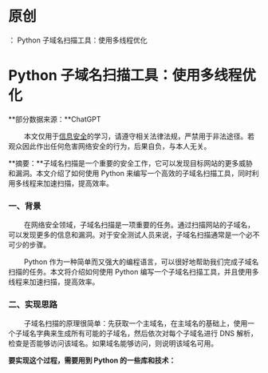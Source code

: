 # 原创
：  Python 子域名扫描工具：使用多线程优化

# Python 子域名扫描工具：使用多线程优化

**部分数据来源：**ChatGPT

        本文仅用于[信息安全](https://so.csdn.net/so/search?q=%E4%BF%A1%E6%81%AF%E5%AE%89%E5%85%A8&amp;spm=1001.2101.3001.7020)的学习，请遵守相关法律法规，严禁用于非法途径。若观众因此作出任何危害网络安全的行为，后果自负，与本人无关。

**摘要：**子域名扫描是一个重要的安全工作，它可以发现目标网站的更多威胁和漏洞。本文介绍了如何使用 Python 来编写一个高效的子域名扫描工具，同时利用多线程来加速扫描，提高效率。

### 一、背景

        在网络安全领域，子域名扫描是一项重要的任务。通过扫描网站的子域名，可以发现更多的信息和漏洞。对于安全测试人员来说，子域名扫描通常是一个必不可少的步骤。

        Python 作为一种简单而又强大的编程语言，可以很好地帮助我们完成子域名扫描的任务。本文将介绍如何使用 Python 编写一个子域名扫描工具，并且使用多线程来加速扫描，提高效率。

### 二、实现思路

        子域名扫描的原理很简单：先获取一个主域名，在主域名的基础上，使用一个子域名字典来生成所有可能的子域名，然后依次对每个子域名进行 DNS 解析，检查是否能够访问该域名。如果域名能够访问，则说明该域名可用。

**要实现这个过程，需要用到 Python 的一些库和技术：**
